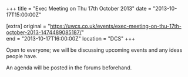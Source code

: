 +++
title = "Exec Meeting on Thu 17th October 2013"
date = "2013-10-17T15:00:00Z"

[extra]
original = "https://uwcs.co.uk/events/exec-meeting-on-thu-17th-october-2013-1474489085187/"    
end = "2013-10-17T16:00:00Z"
location = "DCS"
+++

Open to everyone; we will be discussing upcoming events and any ideas people have.

An agenda will be posted in the forums beforehand.

